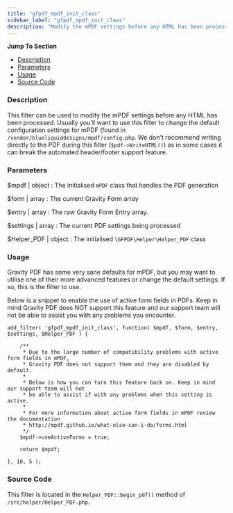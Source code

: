 ```yaml
---
title: "gfpdf_mpdf_init_class"
sidebar_label: "gfpdf_mpdf_init_class"
description: "Modify the mPDF settings before any HTML has been processed. Usually you'll want to use this filter to change the default configuration settings for mPDF."
---
```


**Jump To Section**

* [Description](#description)
* [Parameters](#parameters)
* [Usage](#usage)
* [Source Code](#source-code)

### Description 

This filter can be used to modify the mPDF settings before any HTML has been processed. Usually you'll want to use this filter to change the default configuration settings for mPDF (found in `/vendor/blueliquiddesigns/mpdf/config.php`. We don't recommend writing directly to the PDF during this filter (`$pdf->WriteHTML()`) as in some cases it can break the automated header/footer support feature. 

### Parameters 

$mpdf | object
:    The initialised `mPDF` class that handles the PDF generation

$form | array
:    The current Gravity Form array

$entry | array 
:    The raw Gravity Form Entry array.

$settings | array
:    The current PDF settings being processed

$Helper_PDF | object
:    The initialised `\GFPDF\Helper\Helper_PDF` class

### Usage 

Gravity PDF has some very sane defaults for mPDF, but you may want to utilise one of their more advanced features or change the default settings. If so, this is the filter to use. 

Below is a snippet to enable the use of active form fields in PDFs. Keep in mind Gravity PDF does NOT support this feature and our support team will not be able to assist you with any problems you encounter.

```.language-php 
add_filter( 'gfpdf_mpdf_init_class', function( $mpdf, $form, $entry, $settings, $Helper_PDF ) {

	/**
	 * Due to the large number of compatibility problems with active form fields in mPDF,
	 * Gravity PDF does not support them and they are disabled by default.
	 *
	 * Below is how you can turn this feature back on. Keep in mind our support team will not
	 * be able to assist if with any problems when this setting is active.
	 *
	 * For more information about active form fields in mPDF review the documentation
	 * http://mpdf.github.io/what-else-can-i-do/forms.html
	 */
	$mpdf->useActiveForms = true;

	return $mpdf;

}, 10, 5 );
```

### Source Code 

This filter is located in the `Helper_PDF::begin_pdf()` method of `/src/helper/Helper_PDF.php`.